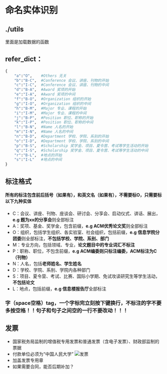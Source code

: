 # 命名实体识别
## ./utils
里面是加载数据的函数
## refer_dict：
```python
{
    "a":"O",    #Others 无关
    "b":"B-C",  #Conference 会议、讲座、刊物的开始
    "c":"I-C",  #Conference 会议、讲座、刊物的中间
    "d":"B-A",  #Award 奖项的开始
    "e":"I-A",  #Award 奖项的中间
    "f":"B-O",  #Organization 组织的开始
    "g":"I-O",  #Organization 组织的中间
    "h":"B-M",  #Major 专业、课程的开始   
    "i":"I-M",  #Major 专业、课程的中间
    "j":"B-P",  #Position 职位、职称的开始
    "k":"I-P",  #Position 职位、职称的中间
    "l":"B-N",  #Name 人名的开始
    "m":"I-N",  #Name 人名的中间
    "n":"B-D",  #Department 学校、学院、系别的开始
    "o":"I-D",  #Department 学校、学院、系别的中间
    "p":"B-S",  #Scholarship 奖学金、项目、夏令营、考试等学生活动的开始
    "q":"I-S",  #Scholarship 奖学金、项目、夏令营、考试等学生活动的中间
    "r":"B-L",  #地点的开始
    "s":"I-L"   #地点的中间
}
```
## 标注格式
#### 所有的标注包含前后括号（如果有），和英文名（如果有），不需要标O，只需要标以下九种实体
- C：会议、讲座、刊物、座谈会、研讨会、分享会、启动仪式、讲话、展出，**e.g 题为xx的分享会**则全部标注
- A：奖项、基金、奖学金，包含前缀，**e.g ACM优秀论文奖**则全部标注
- O：组织，包括学生组织、各实验室、社会组织，包括前缀，**e.g 信息学院分团委**则全部标注，**不包括学校、学院、系别、部门**
- M：专业方向，包括领域、专业，**论文题目中的专业词汇不标注**
- P：职称、职位，不包含前缀，**e.g ACM编委则只标注编委，ACM标注为C（刊物）**
- N：人名，包括**老师姓名、学生姓名**
- D：学校、学院、系别、学院内各种部门
- S：项目、夏令营、考试、比赛、国际小学期、免试攻读研究生等学生活动，**不包括论文**
- L：地点，包括前缀，**e.g 信息楼报告厅**全部标注

### 字（space空格）tag，一个字标完立刻按下键换行，不标注的字不要多按空格！！句子和句子之间空的一行不要改动！！！

## 发票
- 国家税务局监制的增值税专用发票和普通发票（含电子发票）、财政部监制的票据
- 付款单位必须为“中国人民大学”
![发票](../../../zh-NER-TF/pics/1.png)
- 加盖发票专用章
- 如果需要合同，能否后期补加？
